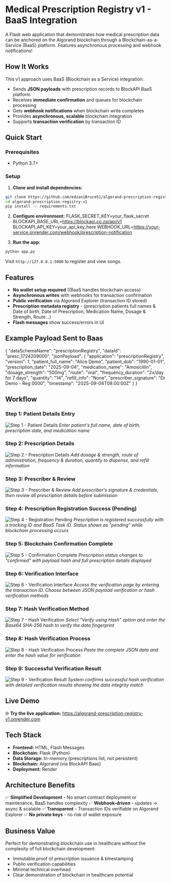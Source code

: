 # Medical Prescription Registry v1 - BaaS Integration

A Flask web application that demonstrates how medical prescription data can be anchored on the Algorand blockchain through a Blockchain-as-a-Service (BaaS) platform. Features asynchronous processing and webhook notifications!

## How It Works

This v1 approach uses BaaS (Blockchain as a Service) integration:
- Sends **JSON payloads** with prescription records to BlockAPI BaaS platform
- Receives **immediate confirmation** and queues for blockchain processing
- Gets **webhook notifications** when blockchain write completes
- Provides **asynchronous, scalable** blockchain integration
- Supports **transaction verification** by transaction ID

## Quick Start

### Prerequisites
- Python 3.7+

### Setup

1. **Clone and install dependencies:**
```bash
git clone https://github.com/edzaniBruce51/algorand-prescription-registry-v1.git
cd algorand-prescription-registry-v1
pip install -r requirements.txt
```

2. **Configure environment:**
  FLASK_SECRET_KEY=your_flask_secret
  BLOCKAPI_BASE_URL=https://blockapi.co.za/api/v1
  BLOCKAPI_API_KEY=your_api_key_here
  WEBHOOK_URL=https://your-service.onrender.com/webhook/prescription-notification

3. **Run the app:**
```bash
python app.py
```

Visit `http://127.0.0.1:5000` to register and view songs.

## Features

- **No wallet setup required** ((BaaS handles blockchain access)
- **Asynchronous writes** with webhooks for transaction confirmation
- **Public verification** via Algorand Explorer (transaction ID stored)
- **Prescription metadata registry** - (prescription patients full names & Date of birth, Date of Prescription, Medication Name, Dosage & Strength, Route...)
- **Flash messages** show success/errors in UI

## Example Payload Sent to Baas
{
  "dataSchemaName": "prescriptionRegistry",
  "dataId": "presc_1724209000",
  "jsonPayload": {
    "application": "prescriptionRegistry",
    "version": 1,
    "patient_full_name": "Alice Demo",
    "patient_dob": "1990-01-01",
    "prescription_date": "2025-09-04",
    "medication_name": "Amoxicillin",
    "dosage_strength": "500mg",
    "route": "oral",
    "frequency_duration": "2x/day for 7 days",
    "quantity": "14",
    "refill_info": "None",
    "prescriber_signature": "Dr Demo - Reg 0000",
    "timestamp": "2025-09-04T08:00:00Z"
  }
}

## Workflow

### Step 1: Patient Details Entry
![Step 1 - Patient Details](screenshots/step1-patient-details.jpg)
*Enter patient's full name, date of birth, prescription date, and medication name*

### Step 2: Prescription Details
![Step 2 - Prescription Details](screenshots/step2-prescription-details.jpg)
*Add dosage & strength, route of administration, frequency & duration, quantity to dispense, and refill information*

### Step 3: Prescriber & Review
![Step 3 - Prescriber & Review](screenshots/step3-prescriber-review.jpg)
*Add prescriber's signature & credentials, then review all prescription details before submission*

### Step 4: Prescription Registration Success (Pending)
![Step 4 - Registration Pending](screenshots/step4-registration-pending.jpg)
*Prescription is registered successfully with a tracking ID and BaaS Task ID. Status shows as "pending" while blockchain processing occurs*

### Step 5: Blockchain Confirmation Complete
![Step 5 - Confirmation Complete](screenshots/step5-confirmation-complete.jpg)
*Prescription status changes to "confirmed" with payload hash and full prescription details displayed*

### Step 6: Verification Interface
![Step 6 - Verification Interface](screenshots/step6-verification-interface.jpg)
*Access the verification page by entering the transaction ID. Choose between JSON payload verification or hash verification methods*

### Step 7: Hash Verification Method
![Step 7 - Hash Verification](screenshots/step7-hash-verification.jpg)
*Select "Verify using Hash" option and enter the Base64 SHA-256 hash to verify the data fingerprint*

### Step 8: Hash Verification Process
![Step 8 - Hash Verification Process](screenshots/step8-hash-verification-process.jpg)
*Paste the complete JSON data and enter the hash value for verification*

### Step 9: Successful Verification Result
![Step 9 - Verification Result](screenshots/step9-verification-result.jpg)
*System confirms successful hash verification with detailed verification results showing the data integrity match*

## Live Demo

🌐 **Try the live application:** https://algorand-prescription-registry-v1.onrender.com

## Tech Stack

- **Frontend:** HTML, Flash Messages 
- **Blockchain:** Flask (Python)
- **Data Storage:** In-memory (prescriptions list; not persistent)
- **Blockchain:** Algorand (via BlockAPI Baas)
- **Deployment:** Render

## Architecture Benefits

✅ **Simplified Development** - No smart contract deployment or maintenance, BaaS handles complexity
✅ **Webhook-driven** - updates -> async & scalable
✅ **Transparent** - Transaction IDs verifiable on Algorand Explorer
✅ **No private keys** - no risk of wallet exposure 

## Business Value

Perfect for demonstrating blockchain use in healthcare without the complexity of full blockchain development:
- Immutable proof of prescription issuance & timestamping
- Public verification capabilities
- Minimal technical overhead
- Clear demonstration of blockchain in healthcare potential